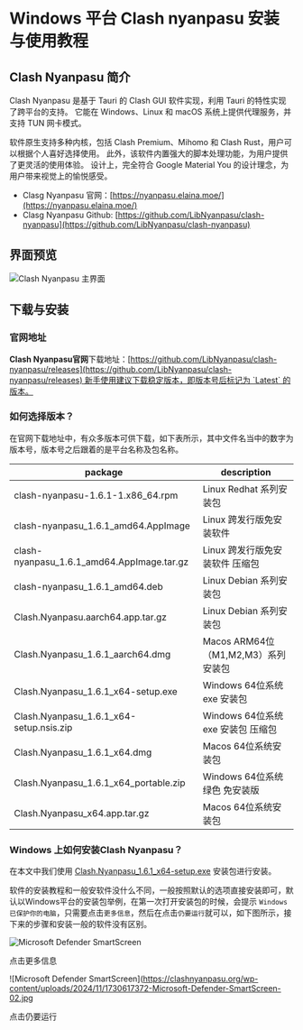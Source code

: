 # Windows 平台 Clash nyanpasu 安装与使用教程

## Clash Nyanpasu 简介

Clash Nyanpasu 是基于 Tauri 的 Clash GUI 软件实现，利用 Tauri 的特性实现了跨平台的支持。 它能在 Windows、Linux 和 macOS 系统上提供代理服务，并支持 TUN 网卡模式。

软件原生支持多种内核，包括 Clash Premium、Mihomo 和 Clash Rust，用户可以根据个人喜好选择使用。 此外，该软件内置强大的脚本处理功能，为用户提供了更灵活的使用体验。 设计上，完全符合 Google Material You 的设计理念，为用户带来视觉上的愉悦感受。

*   Clasg Nyanpasu 官网：[https://nyanpasu.elaina.moe/](https://nyanpasu.elaina.moe/)
*   Clasg Nyanpasu Github: [https://github.com/LibNyanpasu/clash-nyanpasu](https://github.com/LibNyanpasu/clash-nyanpasu)

## **界面预览**

![Clash Nyanpasu 主界面](https://clashnyanpasu.org/wp-content/uploads/2024/10/1730106861-Clash-Nyanpasu-interface-cn.jpg)

## **下载与安装**

### 官网地址

**Clash Nyanpasu官网**下载地址：[https://github.com/LibNyanpasu/clash-nyanpasu/releases](https://github.com/LibNyanpasu/clash-nyanpasu/releases) 新手使用建议下载稳定版本，即版本号后标记为 `Latest` 的版本。

### 如何选择版本？

在官网下载地址中，有众多版本可供下载，如下表所示，其中文件名当中的数字为版本号，版本号之后跟着的是平台名称及包名称。

| package | description |
| --- | --- |
| clash-nyanpasu-1.6.1-1.x86\_64.rpm | Linux Redhat 系列安装包 |
| clash-nyanpasu\_1.6.1\_amd64.AppImage | Linux 跨发行版免安装软件 |
| clash-nyanpasu\_1.6.1\_amd64.AppImage.tar.gz | Linux 跨发行版免安装软件 压缩包 |
| clash-nyanpasu\_1.6.1\_amd64.deb | Linux Debian 系列安装包 |
| Clash.Nyanpasu.aarch64.app.tar.gz | Linux Debian 系列安装包 |
| Clash.Nyanpasu\_1.6.1\_aarch64.dmg | Macos ARM64位（M1,M2,M3）系列安装包 |
| Clash.Nyanpasu\_1.6.1\_x64-setup.exe | Windows 64位系统 exe 安装包 |
| Clash.Nyanpasu\_1.6.1\_x64-setup.nsis.zip | Windows 64位系统 exe 安装包 压缩包 |
| Clash.Nyanpasu\_1.6.1\_x64.dmg | Macos 64位系统安装包 |
| Clash.Nyanpasu\_1.6.1\_x64\_portable.zip | Windows 64位系统 绿色 免安装版 |
| Clash.Nyanpasu\_x64.app.tar.gz | Macos 64位系统安装包 |

### Windows 上如何安装Clash Nyanpasu？

在本文中我们使用 [Clash.Nyanpasu\_1.6.1\_x64-setup.exe](https://ghfast.top/https://github.com/libnyanpasu/clash-nyanpasu/releases/download/v1.6.1/Clash.Nyanpasu_1.6.1_x64-setup.exe) 安装包进行安装。

软件的安装教程和一般安软件没什么不同，一般按照默认的选项直接安装即可，默认以Windows平台的安装包举例，在第一次打开安装包的时候，会提示 `Windows 已保护你的电脑`，只需要点击`更多信息`，然后在点击`仍要运行`就可以，如下图所示，接下来的步骤和安装一般的软件没有区别。

![Microsoft Defender SmartScreen](https://clashnyanpasu.org/wp-content/uploads/2024/11/1730617327-Microsoft-Defender-SmartScreen-01.jpg)

点击更多信息

![Microsoft Defender SmartScreen](https://clashnyanpasu.org/wp-content/uploads/2024/11/1730617372-Microsoft-Defender-SmartScreen-02.jpg

点击仍要运行

